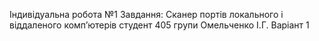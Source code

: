 Індивідуальна робота №1
Завдання: Сканер портів локального і віддаленого комп’ютерів
студент 405 групи
Омельченко І.Г.
Варіант 1